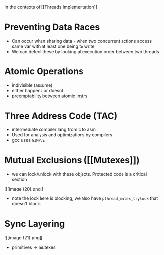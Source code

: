 In the contexts of [[Threads Implementation]]
# Preventing Data Races
- Can occur when sharing data - when two concurrent actions access same var with at least one being to write
- We can detect these by looking at execution order between two threads

# Atomic Operations
- indivisible (assume)
- either happens or doesnt
- preemptability between atomic instrs

# Three Address Code (TAC)
- intermediate compiler lang from c to asm
- Used for analysis and optimizations by compilers
- gcc uses `GIMPLE`

# Mutual Exclusions ([[Mutexes]])
- we can lock/unlock with these objects. Protected code is a critical section

![[image (20).png]]
- note the lock here is blocking, we also have `pthread_mutex_trylock` that doesn't block.

# Sync Layering
![[image (21).png]]
- primitives ⇒ mutexes